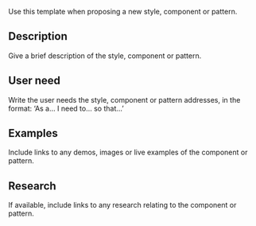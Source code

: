 Use this template when proposing a new style, component or pattern.

## Description
Give a brief description of the style, component or pattern.

## User need
Write the user needs the style, component or pattern addresses, in the format:
‘As a… 
I need to… 
so that…’

## Examples
Include links to any demos, images or live examples of the component or pattern.

## Research
If available, include links to any research relating to the component or pattern.
